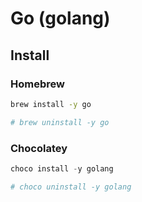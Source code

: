 # Go (golang)

## Install

### Homebrew

```sh
brew install -y go

# brew uninstall -y go
```

### Chocolatey

```ps1
choco install -y golang

# choco uninstall -y golang
```
